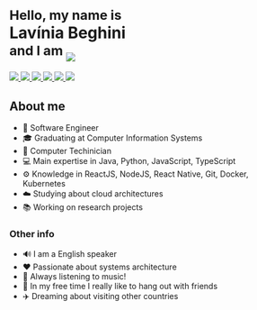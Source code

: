 <h1>
<sub> Hello, my name is </sub> <br>
Lavínia Beghini <br>
<sup> and I am </sup> <img src="https://readme-typing-svg.herokuapp.com?color=03989E&size=24&vCenter=true&width=170&height=32&lines=a+Developer;a+Student;Curious"/>
</h1>

<a href="mailto:lavinia.beghini@gmail.com">
  <img src="https://img.shields.io/badge/-Gmail-03989E?style=flat-square&labelColor=03989E&logo=gmail&logoColor=white&link=mailto:lavinia.beghini@gmail.com"/>
</a>
<a href="https://open.spotify.com/user/hobbit.beghini?si=ace7584717104fcf">
  <img src="https://img.shields.io/badge/-Spotify-03989E?style=flat-square&labelColor=03989E&logo=spotify&logoColor=white&link=https://open.spotify.com/user/hobbit.beghini?si=ace7584717104fcf"/>
</a>
<a href="https://www.linkedin.com/in/beghini/">
  <img src="https://img.shields.io/badge/-Linkedin-03989E?style=flat-square&logo=Linkedin&logoColor=white&link=https://www.linkedin.com/in/beghini/" />
</a>
<a href="https://api.whatsapp.com/send?phone=5532988995958">
  <img src="https://img.shields.io/badge/-WhatsApp-03989E?style=flat-square&labelColor=03989E&logo=whatsapp&logoColor=white&link=https://api.whatsapp.com/send?phone=5532988995958" />
</a>
<a href="https://stackoverflow.com/users/13160199/lavínia-beghini?tab=profile">
  <img src="https://img.shields.io/badge/-StackOverflow-03989E?style=flat-square&labelColor=03989E&logo=stackoverflow&logoColor=white&link=https://stackoverflow.com/users/13160199/lavínia-beghini?tab=profile" />
</a>

<a href="https://discordapp.com/users/impatient/6632">
  <img src="https://img.shields.io/badge/-Discord-03989E?style=flat-square&labelColor=03989E&logo=discord&logoColor=white&link=https://discordapp.com/users/impatient/6632" />
</a>


## About me

- 🚀 Software Engineer 
- 🎓 Graduating at Computer Information Systems 
- 💾 Computer Techinician
- 💻 Main expertise in Java, Python, JavaScript, TypeScript
- ⚙️ Knowledge in ReactJS, NodeJS, React Native, Git, Docker, Kubernetes 
- ☁️ Studying about cloud architectures
- 📚 Working on research projects

### Other info

- 🔊 I am a English speaker
- ♥️ Passionate about systems architecture 
- 🎵 Always listening to music!
- 🍺 In my free time I really like to hang out with friends
- ✈️ Dreaming about visiting other countries
